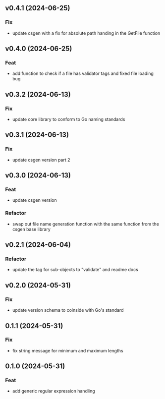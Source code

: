 ## v0.4.1 (2024-06-25)

### Fix

- update csgen with a fix for absolute path handing in the GetFile function

## v0.4.0 (2024-06-25)

### Feat

- add function to check if a file has validator tags and fixed file loading bug

## v0.3.2 (2024-06-13)

### Fix

- update core library to conform to Go naming standards

## v0.3.1 (2024-06-13)

### Fix

- update csgen version part 2

## v0.3.0 (2024-06-13)

### Feat

- update csgen version

### Refactor

- swap out file name generation function with the same function from the csgen base library

## v0.2.1 (2024-06-04)

### Refactor

- update the tag for sub-objects to "validate" and readme docs

## v0.2.0 (2024-05-31)

### Fix

- update version schema to coinside with Go's standard

## 0.1.1 (2024-05-31)

### Fix

- fix string message for minimum and maximum lengths

## 0.1.0 (2024-05-31)

### Feat

- add generic regular expression handling
